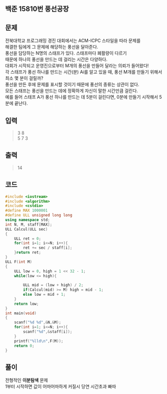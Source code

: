 ## 백준 15810번 풍선공장

## 문제
전북대학교 프로그래밍 경진 대회에서는 ACM-ICPC 스타일을 따라 문제를</br>
해결한 팀에게 그 문제에 해당하는 풍선을 달아준다.</br>
풍선을 담당하는 N명의 스태프가 있다. 스태프마다 폐활량이 다르기 </br>
때문에 하나의 풍선을 만드는 데 걸리는 시간은 다양하다.</br>
대회가 시작되고 운영진으로부터 M개의 풍선을 만들어 달라는 의뢰가 들어왔다!</br>
각 스태프가 풍선 하나를 만드는 시간(분) Ai를 알고 있을 때, 풍선 M개를 만들기 위해서 최소 몇 분이 걸릴까?</br>
풍선을 만든 후에 문제를 표시할 것이기 때문에 풍선의 종류는 상관이 없다.</br>
모든 스태프는 풍선을 만드는 데에 정확하게 자신이 말한 시간만큼 걸린다.</br>
예를 들어 스태프 A가 풍선 하나를 만드는 데 5분이 걸린다면, 0분에 만들기 시작해서 5분에 끝난다.</br>

## 입력
>3 8</br>
5 7 3</br>

## 출력
> 14

## 코드
```c++
#include <iostream>
#include <algorithm>
#include <cstdio>
#define MAX 1000001
#define ULL unsigned long long
using namespace std;
int N, M, staff[MAX];
ULL Calcul(ULL sec)
{
    ULL ret = 0;
    for(int i=1; i<=N; i++){
        ret += sec / staff[i];
    }return ret;
}
ULL F(int M)
{
    ULL low = 0, high = 1 << 32 - 1;
    while(low <= high){
    
        ULL mid = (low + high) / 2;
        if(Calcul(mid) >= M) high = mid - 1;
        else low = mid + 1;
    }
    return low;
}
int main(void)
{   
    scanf("%d %d",&N,&M);
    for(int i=1; i<=N; i++){
        scanf("%d",&staff[i]);
    }
    printf("%lld\n",F(M));
    return 0;
}
```

## 풀이
전형적인 **이분탐색** 문제 </br>
1부터 시작하면 값이 어마어마하게 커질시 당연 시간초과 빠따 </br>

